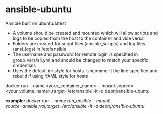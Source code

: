 # ansible-ubuntu

Ansible built on ubuntu:latest

* A volume should be created and mounted which will allow scripts and logs to be copied from the host to the container and vice versa
* Folders are created for script files (ansible_scripts) and log files (ansi_logs) in /etc/ansible
* The username and password for remote login is specified in group_vars/all.yml and should be changed to match your specific credentials
* Uses the default ini style for hosts. Uncomment the line specified and rebuild if using YAML style for hosts

docker run --name <your_container_name> --mount source=<your_volume_name>,target=/etc/ansible -it -d deonj/ansible-ubuntu

**example:** *docker run --name run_ansible --mount source=ansible_vol,target=/etc/ansible -it -d deonj/ansible-ubuntu*
